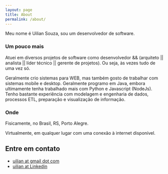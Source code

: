 ```yaml
---
layout: page
title: About
permalink: /about/
---
```


Meu nome é Uilian Souza, sou um desenvolvedor de software.

### Um pouco mais

Atuei em diversos projetos de software como desenvolvedor && (arquiteto \|\| analista \|\| líder técnico \|\| gerente de projetos). Ou seja, às vezes tudo de uma vez só.

Geralmente crio sistemas para WEB, mas também gosto de trabalhar com sistemas mobile e desktop. Geralmente programo em Java, embora ultimamente tenha trabalhado mais com Python e Javascript (NodeJs). Tenho bastante experiência com modelagem e engenharia de dados, processos ETL, preparação e visualização de informação.

### Onde

Fisicamente, no Brasil, RS, Porto Alegre.

Virtualmente, em qualquer lugar com uma conexão à internet disponível.

## Entre em contato
* [uilian at gmail dot com](mailto:uilian@gmail.com)
* [uilian at Linkedin](https://linkedin.com/in/uilian)
